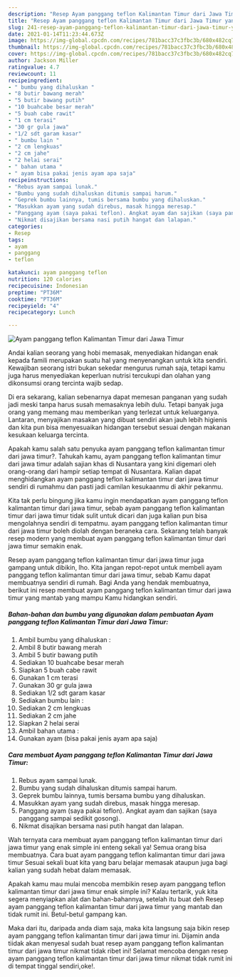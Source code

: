 ```yaml
---
description: "Resep Ayam panggang teflon Kalimantan Timur dari Jawa Timur yang nikmat dan Mudah Dibuat"
title: "Resep Ayam panggang teflon Kalimantan Timur dari Jawa Timur yang nikmat dan Mudah Dibuat"
slug: 241-resep-ayam-panggang-teflon-kalimantan-timur-dari-jawa-timur-yang-nikmat-dan-mudah-dibuat
date: 2021-01-14T11:23:44.673Z
image: https://img-global.cpcdn.com/recipes/781bacc37c3fbc3b/680x482cq70/ayam-panggang-teflon-kalimantan-timur-dari-jawa-timur-foto-resep-utama.jpg
thumbnail: https://img-global.cpcdn.com/recipes/781bacc37c3fbc3b/680x482cq70/ayam-panggang-teflon-kalimantan-timur-dari-jawa-timur-foto-resep-utama.jpg
cover: https://img-global.cpcdn.com/recipes/781bacc37c3fbc3b/680x482cq70/ayam-panggang-teflon-kalimantan-timur-dari-jawa-timur-foto-resep-utama.jpg
author: Jackson Miller
ratingvalue: 4.7
reviewcount: 11
recipeingredient:
- " bumbu yang dihaluskan "
- "8 butir bawang merah"
- "5 butir bawang putih"
- "10 buahcabe besar merah"
- "5 buah cabe rawit"
- "1 cm terasi"
- "30 gr gula jawa"
- "1/2 sdt garam kasar"
- " bumbu lain "
- "2 cm lengkuas"
- "2 cm jahe"
- "2 helai serai"
- " bahan utama "
- " ayam bisa pakai jenis ayam apa saja"
recipeinstructions:
- "Rebus ayam sampai lunak."
- "Bumbu yang sudah dihaluskan ditumis sampai harum."
- "Geprek bumbu lainnya, tumis bersama bumbu yang dihaluskan."
- "Masukkan ayam yang sudah direbus, masak hingga meresap."
- "Panggang ayam (saya pakai teflon). Angkat ayam dan sajikan (saya panggang sampai sedikit gosong)."
- "Nikmat disajikan bersama nasi putih hangat dan lalapan."
categories:
- Resep
tags:
- ayam
- panggang
- teflon

katakunci: ayam panggang teflon 
nutrition: 120 calories
recipecuisine: Indonesian
preptime: "PT36M"
cooktime: "PT36M"
recipeyield: "4"
recipecategory: Lunch

---
```



![Ayam panggang teflon Kalimantan Timur dari Jawa Timur](https://img-global.cpcdn.com/recipes/781bacc37c3fbc3b/680x482cq70/ayam-panggang-teflon-kalimantan-timur-dari-jawa-timur-foto-resep-utama.jpg)

Andai kalian seorang yang hobi memasak, menyediakan hidangan enak kepada famili merupakan suatu hal yang menyenangkan untuk kita sendiri. Kewajiban seorang istri bukan sekedar mengurus rumah saja, tetapi kamu juga harus menyediakan keperluan nutrisi tercukupi dan olahan yang dikonsumsi orang tercinta wajib sedap.

Di era  sekarang, kalian sebenarnya dapat memesan panganan yang sudah jadi meski tanpa harus susah memasaknya lebih dulu. Tetapi banyak juga orang yang memang mau memberikan yang terlezat untuk keluarganya. Lantaran, menyajikan masakan yang dibuat sendiri akan jauh lebih higienis dan kita pun bisa menyesuaikan hidangan tersebut sesuai dengan makanan kesukaan keluarga tercinta. 



Apakah kamu salah satu penyuka ayam panggang teflon kalimantan timur dari jawa timur?. Tahukah kamu, ayam panggang teflon kalimantan timur dari jawa timur adalah sajian khas di Nusantara yang kini digemari oleh orang-orang dari hampir setiap tempat di Nusantara. Kalian dapat menghidangkan ayam panggang teflon kalimantan timur dari jawa timur sendiri di rumahmu dan pasti jadi camilan kesukaanmu di akhir pekanmu.

Kita tak perlu bingung jika kamu ingin mendapatkan ayam panggang teflon kalimantan timur dari jawa timur, sebab ayam panggang teflon kalimantan timur dari jawa timur tidak sulit untuk dicari dan juga kalian pun bisa mengolahnya sendiri di tempatmu. ayam panggang teflon kalimantan timur dari jawa timur boleh diolah dengan beraneka cara. Sekarang telah banyak resep modern yang membuat ayam panggang teflon kalimantan timur dari jawa timur semakin enak.

Resep ayam panggang teflon kalimantan timur dari jawa timur juga gampang untuk dibikin, lho. Kita jangan repot-repot untuk membeli ayam panggang teflon kalimantan timur dari jawa timur, sebab Kamu dapat membuatnya sendiri di rumah. Bagi Anda yang hendak membuatnya, berikut ini resep membuat ayam panggang teflon kalimantan timur dari jawa timur yang mantab yang mampu Kamu hidangkan sendiri.

<!--inarticleads1-->

##### Bahan-bahan dan bumbu yang digunakan dalam pembuatan Ayam panggang teflon Kalimantan Timur dari Jawa Timur:

1. Ambil  bumbu yang dihaluskan :
1. Ambil 8 butir bawang merah
1. Ambil 5 butir bawang putih
1. Sediakan 10 buahcabe besar merah
1. Siapkan 5 buah cabe rawit
1. Gunakan 1 cm terasi
1. Gunakan 30 gr gula jawa
1. Sediakan 1/2 sdt garam kasar
1. Sediakan  bumbu lain :
1. Sediakan 2 cm lengkuas
1. Sediakan 2 cm jahe
1. Siapkan 2 helai serai
1. Ambil  bahan utama :
1. Gunakan  ayam (bisa pakai jenis ayam apa saja)




<!--inarticleads2-->

##### Cara membuat Ayam panggang teflon Kalimantan Timur dari Jawa Timur:

1. Rebus ayam sampai lunak.
1. Bumbu yang sudah dihaluskan ditumis sampai harum.
1. Geprek bumbu lainnya, tumis bersama bumbu yang dihaluskan.
1. Masukkan ayam yang sudah direbus, masak hingga meresap.
1. Panggang ayam (saya pakai teflon). Angkat ayam dan sajikan (saya panggang sampai sedikit gosong).
1. Nikmat disajikan bersama nasi putih hangat dan lalapan.




Wah ternyata cara membuat ayam panggang teflon kalimantan timur dari jawa timur yang enak simple ini enteng sekali ya! Semua orang bisa membuatnya. Cara buat ayam panggang teflon kalimantan timur dari jawa timur Sesuai sekali buat kita yang baru belajar memasak ataupun juga bagi kalian yang sudah hebat dalam memasak.

Apakah kamu mau mulai mencoba membikin resep ayam panggang teflon kalimantan timur dari jawa timur enak simple ini? Kalau tertarik, yuk kita segera menyiapkan alat dan bahan-bahannya, setelah itu buat deh Resep ayam panggang teflon kalimantan timur dari jawa timur yang mantab dan tidak rumit ini. Betul-betul gampang kan. 

Maka dari itu, daripada anda diam saja, maka kita langsung saja bikin resep ayam panggang teflon kalimantan timur dari jawa timur ini. Dijamin anda tiidak akan menyesal sudah buat resep ayam panggang teflon kalimantan timur dari jawa timur nikmat tidak ribet ini! Selamat mencoba dengan resep ayam panggang teflon kalimantan timur dari jawa timur nikmat tidak rumit ini di tempat tinggal sendiri,oke!.

